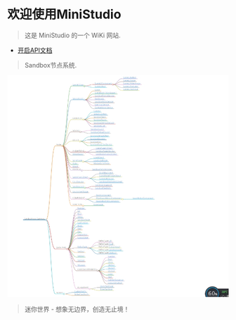 # 欢迎使用MiniStudio

> 这是 MiniStudio 的一个 WiKi 网站.
* [开启API文档](/Api/Class/Script/LocalScriptNode.md)


> Sandbox节点系统.

<a href="Api/Class/SandboxSummary.html"><img src="Source/Images/summary.jpg" alt="node"></a>


> 迷你世界 - 想象无边界，创造无止境！

